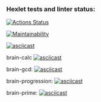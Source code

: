 ### Hexlet tests and linter status:
[![Actions Status](https://github.com/AlexTeneneva/python-project-49/actions/workflows/hexlet-check.yml/badge.svg)](https://github.com/AlexTeneneva/python-project-49/actions)

[![Maintainability](https://api.codeclimate.com/v1/badges/2e59aa1a90e835d1182b/maintainability)](https://codeclimate.com/github/AlexTeneneva/python-project-49/maintainability)

[![asciicast](https://asciinema.org/a/hMf2UfQUzIpKF6YdNs1z4R51N.svg)](https://asciinema.org/a/hMf2UfQUzIpKF6YdNs1z4R51N)


brain-calc
[![asciicast](https://asciinema.org/a/O9hXBnNLzBqPvhYeFh5Ciz14k.svg)](https://asciinema.org/a/O9hXBnNLzBqPvhYeFh5Ciz14k)


brain-gcd:
[![asciicast](https://asciinema.org/a/Y4sRuljJEhHSf1pVi3TdEBfDN.svg)](https://asciinema.org/a/Y4sRuljJEhHSf1pVi3TdEBfDN)


brain-progression: 
[![asciicast](https://asciinema.org/a/hgxgZZ3KWkp2z7u84KE6FWf8e.svg)](https://asciinema.org/a/hgxgZZ3KWkp2z7u84KE6FWf8e)


brain-prime:
[![asciicast](https://asciinema.org/a/48J3C68SRfFOGPPTZvxXdTU1d.svg)](https://asciinema.org/a/48J3C68SRfFOGPPTZvxXdTU1d)